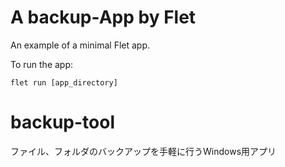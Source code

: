 # A backup-App by Flet
An example of a minimal Flet app.

To run the app:

```
flet run [app_directory]
```
# backup-tool
ファイル、フォルダのバックアップを手軽に行うWindows用アプリ
